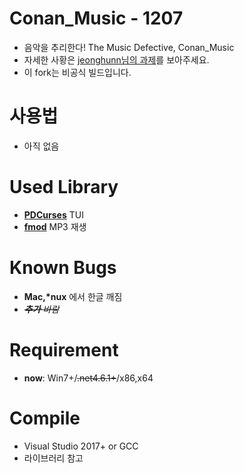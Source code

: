 # Conan_Music - 1207
- 음악을 추리한다! The Music Defective, Conan_Music
- 자세한 사황은 [jeonghunn님의 과제](https://github.com/jeonghunn/conan_s)를 보아주세요.
- 이 fork는 비공식 빌드입니다.

# 사용법
- 아직 없음

# Used Library
- **[PDCurses](https://github.com/Bill-Gray/PDCurses/)** TUI
- **[fmod](https://www.fmod.com/)** MP3 재생

# Known Bugs
- **Mac,\*nux** 에서 한글 깨짐
- *<s>**추가** 바람</s>*

# Requirement
- **now**: Win7+/<s>.net4.6.1+</s>/x86,x64

# Compile
- Visual Studio 2017+ or GCC
- 라이브러리 참고
